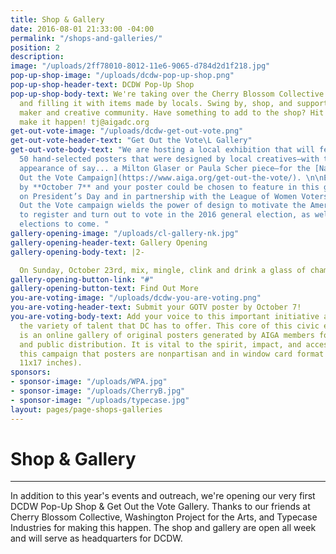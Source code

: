 ```yaml
---
title: Shop & Gallery
date: 2016-08-01 21:33:00 -04:00
permalink: "/shops-and-galleries/"
position: 2
description: 
image: "/uploads/2ff78010-8012-11e6-9065-d784d2d1f218.jpg"
pop-up-shop-image: "/uploads/dcdw-pop-up-shop.png"
pop-up-shop-header-text: DCDW Pop-Up Shop
pop-up-shop-body-text: We're taking over the Cherry Blossom Collective store front
  and filling it with items made by locals. Swing by, shop, and support our neighborhood
  maker and creative community. Have something to add to the shop? Hit us up and lets
  make it happen! tj@aigadc.org
get-out-vote-image: "/uploads/dcdw-get-out-vote.png"
get-out-vote-header-text: "Get Out the Vote\L Gallery"
get-out-vote-body-text: "We are hosting a local exhibition that will feature up to
  50 hand-selected posters that were designed by local creatives—with the occasional
  appearance of say... a Milton Glaser or Paula Scher piece—for the [National Get
  Out the Vote Campaign](https://www.aiga.org/get-out-the-vote/). \n\nEnter your poster
  by **October 7** and your poster could be chosen to feature in this gallery!\n\nLaunched
  on President’s Day and in partnership with the League of Women Voters, AIGA‘s Get
  Out the Vote campaign wields the power of design to motivate the American public
  to register and turn out to vote in the 2016 general election, as well as local
  elections to come. "
gallery-opening-image: "/uploads/cl-gallery-nk.jpg"
gallery-opening-header-text: Gallery Opening
gallery-opening-body-text: |2-

  On Sunday, October 23rd, mix, mingle, clink and drink a glass of champagne to toast the opening of the DC’s “Get Out the Vote” (GOTV) poster gallery.
gallery-opening-button-link: "#"
gallery-opening-button-text: Find Out More
you-are-voting-image: "/uploads/dcdw-you-are-voting.png"
you-are-voting-header-text: Submit your GOTV poster by October 7!
you-are-voting-body-text: Add your voice to this important initiative and show off
  the variety of talent that DC has to offer. This core of this civic engagement campaign
  is an online gallery of original posters generated by AIGA members for printing
  and public distribution. It is vital to the spirit, impact, and accessibility of
  this campaign that posters are nonpartisan and in window card format (portrait,
  11x17 inches).
sponsors:
- sponsor-image: "/uploads/WPA.jpg"
- sponsor-image: "/uploads/CherryB.jpg"
- sponsor-image: "/uploads/typecase.jpg"
layout: pages/page-shops-galleries
---
```


# Shop & Gallery

---

In addition to this year's events and outreach, we're opening our very first DCDW Pop-Up Shop & Get Out the Vote Gallery. Thanks to our friends at Cherry Blossom Collective, Washington Project for the Arts, and Typecase Industries for making this happen. The shop and gallery are open all week and will serve as headquarters for DCDW.